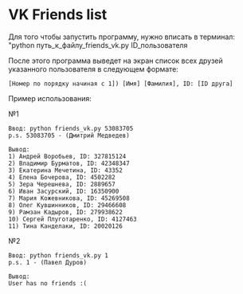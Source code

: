 # VK Friends list

Для того чтобы запустить программу, нужно вписать в терминал:
"python путь_к_файлу_friends_vk.py ID_пользователя

После этого программа выведет на экран список всех друзей указанного пользователя в следующем формате:

    [Номер по порядку начиная с 1]) [Имя] [Фамилия], ID: [ID друга]


Пример использования:

№1

    Ввод: python friends_vk.py 53083705
    p.s. 53083705 - (Дмитрий Медведев)
    
    Вывод:
    1) Андрей Воробьев, ID: 327815124
    2) Владимир Бурматов, ID: 42348347
    3) Екатерина Мечетина, ID: 43352
    4) Елена Бочерова, ID: 4502282
    5) Зера Черешнева, ID: 2889657
    6) Иван Засурский, ID: 16350900
    7) Мария Кожевникова, ID: 45269508
    8) Олег Кувшинников, ID: 29466608
    9) Рамзан Кадыров, ID: 279938622
    10) Сергей Плуготаренко, ID: 4127463
    11) Тина Канделаки, ID: 20020126

№2

    Ввод: python friends_vk.py 1
    p.s. 1 - (Павел Дуров)
    
    Вывод:
    User has no friends :(

